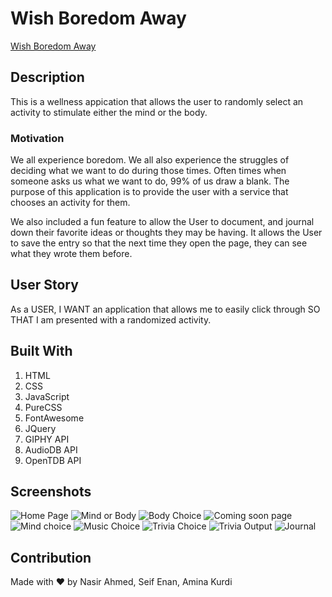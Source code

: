 # Wish Boredom Away

[Wish Boredom Away](https://seifenan.github.io/Project-1-Bored-Genie/) 

## Description

This is a wellness appication that allows the user to randomly select an activity to stimulate either the mind or the body.

### Motivation

 We all experience boredom. We all also experience the struggles of deciding what we want to do during those times. Often times when someone asks us what we want to do, 99% of us draw a blank. The purpose of this application is to provide the user with a service that chooses an activity for them.

 We also included a fun feature to allow the User to document, and journal down their favorite ideas or thoughts they may be having. It allows the User to save the entry so that the next time they open the page, they can see what they wrote them before.

## User Story

As a USER, I WANT an application that allows me to easily click through SO THAT I am presented with a randomized activity. 

## Built With

 1. HTML
 2. CSS
 3. JavaScript
 4. PureCSS 
 5. FontAwesome 
 6. JQuery
 7. GIPHY API
 8. AudioDB API
 9. OpenTDB API
 

## Screenshots

![Home Page](/assets/images/page1.PNG)
![Mind or Body](/assets/images/page2.PNG)
![Body Choice](/assets/images/page3.PNG)
![Coming soon page](/assets/images/page4.PNG)
![Mind choice](/assets/images/page7.PNG)
![Music Choice](/assets/images/page5.PNG)
![Trivia Choice](/assets/images/page8.PNG)
![Trivia Output](/assets/images/page9.PNG)
![Journal](/assets/images/page6.PNG)






## Contribution 

Made with ❤️ by Nasir Ahmed, Seif Enan, Amina Kurdi

